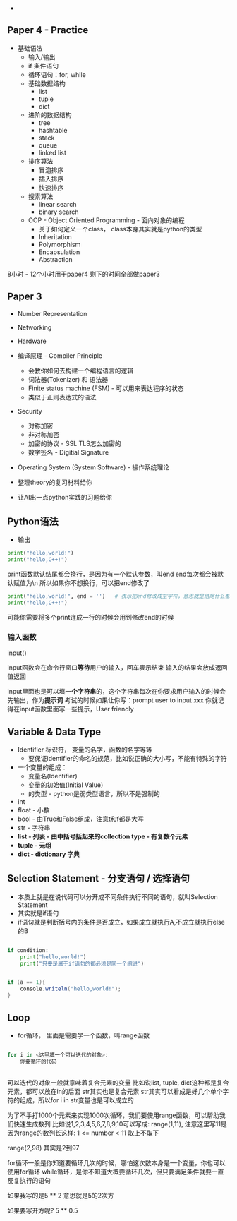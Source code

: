 - 
## Paper 4 - Practice
- 基础语法
	- 输入/输出
	- if 条件语句
	- 循环语句：for, while
	- 基础数据结构
		- list
		- tuple
		- dict
	- 进阶的数据结构
		- tree
		- hashtable
		- stack
		- queue
		- linked list
	- 排序算法
		- 冒泡排序
		- 插入排序
		- 快速排序
	- 搜索算法
		- linear search
		- binary search
	- OOP - Object Oriented Programming - 面向对象的编程
		- 关于如何定义一个class， class本身其实就是python的类型
		- Inheritation
		- Polymorphism
		- Encapsulation
		- Abstraction

8小时 - 12个小时用于paper4
剩下的时间全部做paper3

## Paper 3
- Number Representation 
- Networking
- Hardware
- 编译原理 - Compiler Principle
	- 会教你如何去构建一个编程语言的逻辑
	- 词法器(Tokenizer) 和 语法器
	- Finite status machine (FSM) - 可以用来表达程序的状态
	- 类似于正则表达式的语法
- Security
	- 对称加密
	- 非对称加密
	- 加密的协议 - SSL TLS怎么加密的
	- 数字签名 - Digitial Signature
- Operating System (System Software) - 操作系统理论


- 整理theory的复习材料给你
- 让AI出一点python实践的习题给你

## Python语法
- 输出
```python
print("hello,world!")
print("hello,C++!")
```
print函数默认结尾都会换行，是因为有一个默认参数，叫end
end每次都会被默认赋值为\n
所以如果你不想换行，可以把end修改了

```python
print("hello,world!", end = '')   # 表示把end修改成空字符，意思就是结尾什么都不输出
print("hello,C++!")
```

可能你需要将多个print连成一行的时候会用到修改end的时候

### 输入函数
input()

input函数会在命令行窗口**等待**用户的输入，回车表示结束
输入的结果会放成返回值返回

input里面也是可以填一**个字符串**的，这个字符串每次在你要求用户输入的时候会先输出，作为**提示词**
考试的时候如果让你写：prompt user to input xxx
你就记得在input函数里面写一些提示，User friendly 


## Variable & Data Type

- Identifier 标识符， 变量的名字，函数的名字等等
	- 要保证identifier的命名的规范，比如说正确的大小写，不能有特殊的字符
- 一个变量的组成：
	- 变量名(Identifier)
	- 变量的初始值(Initial Value)
	- 的类型 - python是弱类型语言，所以不是强制的
- int
- float - 小数
- bool    - 由True和False组成，注意t和f都是大写
- str - 字符串
- **list - 列表 - 由中括号括起来的collection type - 有复数个元素**
- **tuple - 元组**
- **dict - dictionary 字典**

## Selection Statement - 分支语句 / 选择语句
- 本质上就是在说代码可以分开成不同条件执行不同的语句，就叫Selection Statement
- 其实就是if语句
- if语句就是判断括号内的条件是否成立，如果成立就执行A,不成立就执行else的B
```python

if condition:
	print("hello,world!")
	print("只要是属于if语句的都必须是同一个缩进")

```


```C#

if (a == 1){
	console.writeln("hello,world!");
}
```


## Loop
- for循环， 里面是需要学一个函数，叫range函数

```python

for i in <这里填一个可以迭代的对象>:
	你要循环的代码
	
```
可以迭代的对象一般就意味着复合元素的变量
比如说list, tuple, dict这种都是复合元素，都可以放在in的后面
str其实也是复合元素
str其实可以看成是好几个单个字符的组成，所以for i in str变量也是可以成立的


为了不手打1000个元素来实现1000次循环，我们要使用range函数，可以帮助我们快速生成数列
比如说1,2,3,4,5,6,7,8,9,10可以写成: range(1,11), 注意这里写11是因为range的数列长这样:
1 <= number < 11
取上不取下


range(2,98) 其实是2到97

for循环一般是你知道要循环几次的时候，哪怕这次数本身是一个变量，你也可以使用for循环
while循环，是你不知道大概要循环几次，但只要满足条件就要一直反复执行的语句



如果我写的是5 ** 2
意思就是5的2次方

如果要写开方呢? 5 ** 0.5
